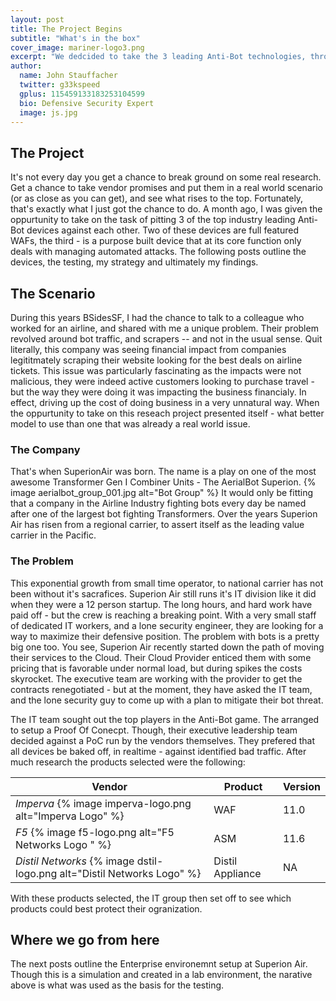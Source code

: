 ```yaml
---
layout: post 
title: The Project Begins
subtitle: "What's in the box"
cover_image: mariner-logo3.png
excerpt: "We dedcided to take the 3 leading Anti-Bot technologies, throw some bad guys at them -- see what happens. This project is the culmination of weeks worth of work to prove out the state of 'Anti-Bot' technology and how their implimentations really stack up"
author:
  name: John Stauffacher
  twitter: g33kspeed
  gplus: 115459133183253104599
  bio: Defensive Security Expert
  image: js.jpg
---
```

## The Project
<span class="firstLetter">I</span>t's not every day you get a chance to break ground on some real research. Get a chance to take vendor promises and put them in a real world scenario (or as close as you can get), and see what rises to the top. Fortunately, that's exactly what I just got the chance to do. A month ago, I was given the oppurtunity to take on the task of pitting 3 of the top industry leading Anti-Bot devices against each other. Two of these devices are full featured WAFs, the third - is a purpose built device that at its core function only deals with managing automated attacks. The following posts outline the devices, the testing, my strategy and ultimately my findings. 

## The Scenario
<span class="firstLetter">D</span>uring this years BSidesSF, I had the chance to talk to a colleague who worked for an airline, and shared with me a unique problem. Their problem revolved around bot traffic, and scrapers -- and not in the usual sense. Quit literally, this company was seeing financial impact from companies legititmately scraping their website looking for the best deals on airline tickets. This issue was particularly fascinating as the impacts were not malicious, they were indeed active customers looking to purchase travel - but the way they were doing it was impacting the business financialy. In effect, driving up the cost of doing business in a very unnatural way. When the oppurtunity to take on this reseach project presented itself - what better model to use than one that was already a real world issue.

### The Company
<span class="firstLetter">T</span>hat's when SuperionAir was born. The name is a play on one of the most awesome Transformer Gen I Combiner Units - The AerialBot Superion.
{% image aerialbot_group_001.jpg alt="Bot Group" %} 
It would only be fitting that a company in the Airline Industry fighting bots every day be named after one of the largest bot fighting Transformers. Over the years Superion Air has risen from a regional carrier, to assert itself as the leading value carrier in the Pacific. 

### The Problem
<span class="firstLetter">T</span>his exponential growth from small time operator, to national carrier has not been without it's sacrafices. Superion Air still runs it's IT division like it did when they were a 12 person startup. The long hours, and hard work have paid off - but the crew is reaching a breaking point. With a very small staff of dedicated IT workers, and a lone security engineer, they are looking for a way to maximize their defensive position. 
The problem with bots is a pretty big one too. You see, Superion Air recently started down the path of moving their services to the Cloud. Their Cloud Provider enticed them with some pricing that is favorable under normal load, but during spikes the costs skyrocket. The executive team are working with the provider to get the contracts renegotiated - but at the moment, they have asked the IT team, and the lone security guy to come up with a plan to mitigate their bot threat. 

<span class="firstLetter">T</span>he IT team sought out the top players in the Anti-Bot game. The arranged to setup a Proof Of Conecpt. Though, their executive leadership team decided against a PoC run by the vendors themselves. They prefered that all devices be baked off, in realtime - against identified bad traffic. After  much research the products selected were the following:

| Vendor                                                                      | Product          | Version |
|-----------------------------------------------------------------------------|------------------|---------|
| _Imperva_ {% image imperva-logo.png alt="Imperva Logo" %}                   | WAF              | 11.0    |
| _F5_      {% image f5-logo.png alt="F5 Networks Logo " %}                   | ASM              | 11.6    |
| _Distil Networks_ {% image dstil-logo.png alt="Distil Networks Logo" %}     | Distil Appliance | NA      |

With these products selected, the IT group then set off to see which products could best protect their ogranization.

## Where we go from here
<span class="firstLetter">T</span>he next posts outline the Enterprise environemnt setup at Superion Air. Though this is a simulation and created in a lab environment, the narative above is what was used as the basis for the testing. 
